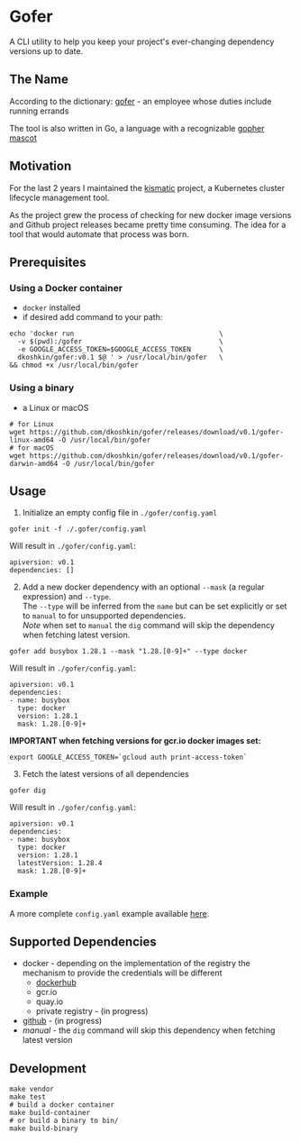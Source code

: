 # Gofer

A CLI utility to help you keep your project's ever-changing dependency versions up to date.

## The Name
According to the dictionary: [gofer](https://www.merriam-webster.com/dictionary/gofer) - an employee whose duties include running errands 

The tool is also written in Go, a language with a recognizable [gopher mascot](https://blog.golang.org/gopher)

## Motivation

For the last 2 years I maintained the [kismatic](https://github.com/apprenda/kismatic) project, a Kubernetes cluster lifecycle management tool.

As the project grew the process of checking for new docker image versions and Github project releases became pretty time consuming. The idea for a tool that would automate that process was born.

## Prerequisites

### Using a Docker container

* `docker` installed
* if desired add command to your path:
```
echo 'docker run                                    \
  -v $(pwd):/gofer                                  \
  -e GOOGLE_ACCESS_TOKEN=$GOOGLE_ACCESS_TOKEN       \
  dkoshkin/gofer:v0.1 $@ ' > /usr/local/bin/gofer   \
&& chmod +x /usr/local/bin/gofer
```

### Using a binary

* a Linux or macOS
```
# for Linux
wget https://github.com/dkoshkin/gofer/releases/download/v0.1/gofer-linux-amd64 -O /usr/local/bin/gofer
# for macOS
wget https://github.com/dkoshkin/gofer/releases/download/v0.1/gofer-darwin-amd64 -O /usr/local/bin/gofer
```

## Usage

1) Initialize an empty config file in `./gofer/config.yaml`

```
gofer init -f ./.gofer/config.yaml
```

Will result in `./gofer/config.yaml`:

```
apiversion: v0.1
dependencies: []
```

2) Add a new docker dependency with an optional `--mask` (a regular expression) and `--type`.   
The `--type` will be inferred from the `name` but can be set explicitly or set to `manual` to for unsupported dependencies.  
*Note* when set to `manual` the `dig` command will skip the dependency when fetching latest version.

```
gofer add busybox 1.28.1 --mask "1.28.[0-9]+" --type docker
```

Will result in `./gofer/config.yaml`:

```
apiversion: v0.1
dependencies:
- name: busybox
  type: docker
  version: 1.28.1
  mask: 1.28.[0-9]+
```

**IMPORTANT when fetching versions for gcr.io docker images set:** 
```
export GOOGLE_ACCESS_TOKEN=`gcloud auth print-access-token`
```

3) Fetch the latest versions of all dependencies
```
gofer dig
```

Will result in `./gofer/config.yaml`:

```
apiversion: v0.1
dependencies:
- name: busybox
  type: docker
  version: 1.28.1
  latestVersion: 1.28.4
  mask: 1.28.[0-9]+
```

### Example
A more complete `config.yaml` example available [here](https://raw.githubusercontent.com/dkoshkin/gofer/master/examples/config.yaml).

## Supported Dependencies

* docker - depending on the implementation of the registry the mechanism to provide the credentials will be different
  * [dockerhub](https://hub.docker.com/)
  * gcr.io
  * quay.io
  * private registry - (in progress)
* [github](https://github.com/) - (in progress)
* *manual* - the `dig` command will skip this dependency when fetching latest version

## Development

```
make vendor
make test
# build a docker container
make build-container
# or build a binary to bin/
make build-binary
```